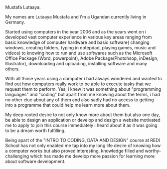 Mustafa Lutaaya.

My names are Lutaaya Mustafa and i'm a Ugandan currently living in Germany.

Started using computers in the year 2006 and as the years went on i developed vast computer experience in various key areas ranging from basic knowledge of computer hardware and basic software( changing windows, creating folders, typing in notepdad, playing games, music and videos) to knowing how to run and use softwares such as the Microsoft Office Package (Word, powerpoint), Adobe Package(Photohsop, inDesign, Illustrator), downloading and uploading, installing software and many others.

With all those years using a computer i had always wondered and wanted to find out how computers really work to be able to execute tasks that we request them to perform. Yes, i knew it was something about "programming languages" and "coding" but apart from me knowing about the terms, i had no other clue about any of them and also sadly had no access to getting into a programme that could help me learn more about them.

My deep rooted desire to not only know more about them but also one day, be able to design an application or develop and design a website motivated me to apply to join this course immediately i heard about it as it was going to be a dream worth fulfilling.

Being apart of the "INTRO TO CODING, DATA AND DESIGN" course at REDI School has not only enabled me tap into my long life desire of knowing how a computer works but also proved interesting, knowledge filled and worthy-challenging which has made me develop more passion for learning more about software development.

